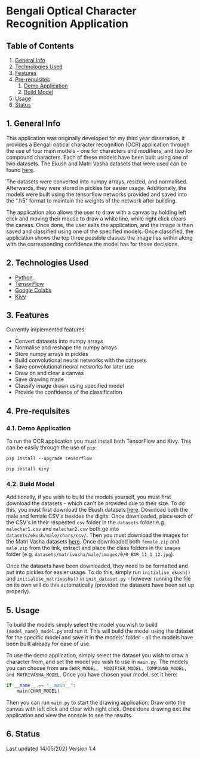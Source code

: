# **Bengali Optical Character Recognition Application**

## Table of Contents
1. [General Info](#1-general-info)
2. [Technologies Used](#2-technologies-used)
3. [Features](#3-features)
4. [Pre-requisites](#4-pre-requisites)
   1. [Demo Application](#41-demo-application)
   2. [Build Model](#42-build-model)
5. [Usage](#5-usage)
6. [Status](#6-status)


## 1. General Info
This application was originally developed for my third year disseration, it provides a 
Bengali optical character recognition (OCR) application through the use of four main 
models - one for characters and modifiers, and two for compound characters. 
Each of these models have been built using one of two datasets. The Ekush and Matri Vasha 
datasets that were used can be found [here](https://shahariarrabby.github.io/ekush/#download).

The datasets were converted into numpy arrays, resized, and normalised. Afterwards, they 
were stored in pickles for easier usage. Additionally, the models were built using the 
tensorflow networks provided and saved into the ".h5" format to maintain the weights of the 
network after building.

The application also allows the user to draw with a canvas by holding left click and moving 
their mouse to draw a white line, while right click clears the canvas. Once done, the user
exits the application, and the image is then saved and classified using one of the specified 
models. Once classified, the application shows the top three possible classes the image lies
within along with the corresponding confidence the model has for those decisions.

## 2. Technologies Used 
* [Python](https://www.python.org/)
* [TensorFlow](https://www.tensorflow.org/)
* [Google Colabs](https://research.google.com/colaboratory)
* [Kivy](https://kivy.org/#home)

## 3. Features
Currently implemented features:
* Convert datasets into numpy arrays 
* Normalise and reshape the numpy arrays
* Store numpy arrays in pickles
* Build convolutional neural networks with the datasets
* Save convolutional neural networks for later use
* Draw on and clear a canvas
* Save drawing made
* Classify image drawn using specified model
* Provide the confidence of the classification

## 4. Pre-requisites
### 4.1. Demo Application
To run the OCR application you must install both TensorFlow and Kivy. This can be easily through
the use of `pip`:

```
pip install --upgrade tensorflow

pip install kivy
```

### 4.2. Build Model
Additionally, if you wish to build the models yourself, you must first download the datasets - 
which can't be provided due to their size. To do this, you must first download the Ekush
datasets [here](https://drive.google.com/drive/folders/16iwJuCFrHE0JGGfyuP3KSpvGu1p_SHd0). 
Download both the male and female CSV's besides the digits. Once downloaded, place each of 
the CSV's in their respected `csv` folder in the `datasets` folder e.g. `malechar1.csv` and 
`malechar2.csv` both go into `datasets/ekush/male/chars/csv/`. Then you must download the 
images for the Matri Vasha datasets 
[here](https://drive.google.com/drive/folders/1XAPVD66BzH22W33pdcEmMhGQXwtau0CK). Once downloaded
both `female.zip` and `male.zip` from the link, extract and place the class folders in the 
`images` folder (e.g. `datasets/matrivasha/male/images/0/0_BAR_11_1_12.jpg`).

Once the datasets have been downloaded, they need to be formatted and put into pickles for
easier usage. To do this, simply run `initialise_ekush()` and `initialise_matrivasha()`
in `init_dataset.py` - however running the file on its own will do this automatically (provided
the datasets have been set up properly).

## 5. Usage
To build the models simply select the model you wish to build `{model_name}_model.py` and 
run it. This will build the model using the dataset for the specific model and save it in the
models' folder - all the models have been built already for ease of use.

To use the demo application, simply select the dataset you wish to draw a character from, and set 
the model you wish to use in `main.py`. The models you can choose from are `CHAR_MODEL, 
MODIFIER_MODEL, COMPOUND_MODEL, and MATRIVASHA_MODEL`. Once you have chosen your model, set it here:

```python
if __name__ == "__main__":
    main(CHAR_MODEL)
```

Then you can run `main.py` to start the drawing application. Draw onto the canvas with left click
and clear with right click. Once done drawing exit the application and view the console to see 
the results.

## 6. Status
Last updated 14/05/2021
Version 1.4
